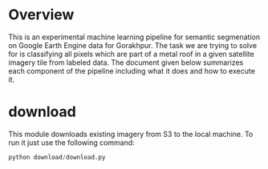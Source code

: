 # Overview

This is an experimental machine learning pipeline for semantic segmenation on Google Earth Engine data for Gorakhpur. The task we are trying to solve for is classifying all pixels which are part of a metal roof in a given satellite imagery tile from labeled data. The document given below summarizes each component of the pipeline including what it does and how to execute it. 

# download 

This module downloads existing imagery from S3 to the local machine. To run it just use the following command: 

```python 
python download/download.py 
```
